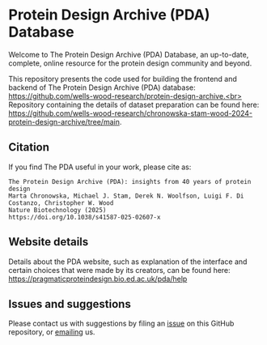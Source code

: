 # Protein Design Archive (PDA) Database

Welcome to The Protein Design Archive (PDA) Database, an up-to-date, complete, online resource for the protein design community and beyond.

This repository presents the code used for building the frontend and backend of The Protein Design Archive (PDA) database: https://github.com/wells-wood-research/protein-design-archive.<br>
Repository containing the details of dataset preparation can be found here: https://github.com/wells-wood-research/chronowska-stam-wood-2024-protein-design-archive/tree/main.

## Citation

If you find The PDA useful in your work, please cite as:

```
The Protein Design Archive (PDA): insights from 40 years of protein design
Marta Chronowska, Michael J. Stam, Derek N. Woolfson, Luigi F. Di Costanzo, Christopher W. Wood
Nature Biotechnology (2025)
https://doi.org/10.1038/s41587-025-02607-x
```

## Website details

Details about the PDA website, such as explanation of the interface and certain choices that were made by its creators, can be found here: https://pragmaticproteindesign.bio.ed.ac.uk/pda/help

## Issues and suggestions

Please contact us with suggestions by filing an [issue](https://github.com/wells-wood-research/protein-design-archive/issues/new) on this GitHub repository, or [emailing](mailto:wchris@ed.ac.uk?subject=[GitHub]%20The%20PDA%20website%20comment) us.